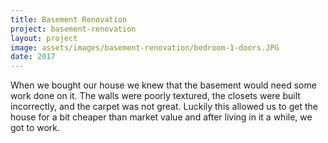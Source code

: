 ```yaml
---
title: Basement Renovation
project: basement-renovation
layout: project
image: assets/images/basement-renovation/bedroom-1-doors.JPG
date: 2017
---
```


When we bought our house we knew that the basement would need some work done on it. The walls were poorly textured, the closets were built incorrectly, and the carpet was not great. Luckily this allowed us to get the house for a bit cheaper than market value and after living in it a while, we got to work.

